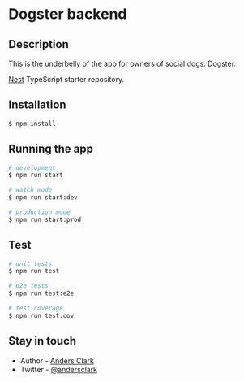 # Dogster backend

## Description

This is the underbelly of the app for owners of social dogs: Dogster.

[Nest](https://github.com/nestjs/nest) TypeScript starter repository.

## Installation

```bash
$ npm install
```

## Running the app

```bash
# development
$ npm run start

# watch mode
$ npm run start:dev

# production mode
$ npm run start:prod
```

## Test

```bash
# unit tests
$ npm run test

# e2e tests
$ npm run test:e2e

# test coverage
$ npm run test:cov
```

## Stay in touch

- Author - [Anders Clark](https://github.com/andersclark)
- Twitter - [@andersclark](https://twitter.com/andersclark)

